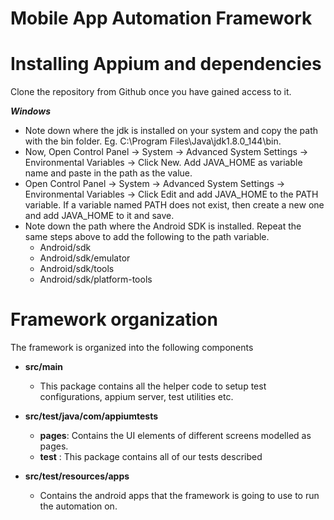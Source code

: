# Mobile App Automation Framework

# Installing Appium and dependencies

Clone the repository from Github once you have gained access to it.

***Windows***
- Note down where the jdk is installed on your system and copy the path with the bin folder. Eg. C:\Program Files\Java\jdk1.8.0_144\bin.
- Now, Open Control Panel -> System -> Advanced System Settings -> Environmental Variables -> Click New. Add JAVA_HOME as variable name and paste in the path as the value.
- Open Control Panel -> System -> Advanced System Settings -> Environmental Variables -> Click Edit and add JAVA_HOME to the PATH variable. If a variable named PATH does not exist, then create a new one and add JAVA_HOME to it and save.
- Note down the path where the Android SDK is installed. Repeat the same steps above to add the following to the path variable.
    - Android/sdk
    - Android/sdk/emulator
    - Android/sdk/tools
    - Android/sdk/platform-tools
# Framework organization

The framework is organized into the following components
- **src/main**
  - This package contains all the helper code to setup test configurations, appium server, test utilities etc.
- **src/test/java/com/appiumtests** 
  
  - **pages**: Contains the UI elements of different screens modelled as pages.
  - **test** : This package contains all of our tests described
- **src/test/resources/apps**
  - Contains the  android apps that the framework is going to use to run the  automation on. 

  

